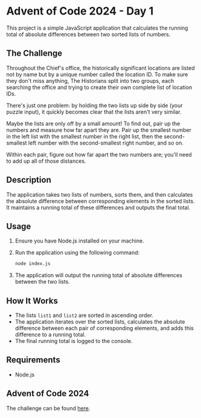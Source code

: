 # Advent of Code 2024 - Day 1

This project is a simple JavaScript application that calculates the running total of absolute differences between two sorted lists of numbers.

## The Challenge

Throughout the Chief's office, the historically significant locations are listed not by name but by a unique number called the location ID. To make sure they don't miss anything, The Historians split into two groups, each searching the office and trying to create their own complete list of location IDs.

There's just one problem: by holding the two lists up side by side (your puzzle input), it quickly becomes clear that the lists aren't very similar.

Maybe the lists are only off by a small amount! To find out, pair up the numbers and measure how far apart they are. Pair up the smallest number in the left list with the smallest number in the right list, then the second-smallest left number with the second-smallest right number, and so on.

Within each pair, figure out how far apart the two numbers are; you'll need to add up all of those distances.

## Description

The application takes two lists of numbers, sorts them, and then calculates the absolute difference between corresponding elements in the sorted lists. It maintains a running total of these differences and outputs the final total.

## Usage

1. Ensure you have Node.js installed on your machine.
2. Run the application using the following command:

   ```bash
   node index.js
   ```

3. The application will output the running total of absolute differences between the two lists.

## How It Works

- The lists `list1` and `list2` are sorted in ascending order.
- The application iterates over the sorted lists, calculates the absolute difference between each pair of corresponding elements, and adds this difference to a running total.
- The final running total is logged to the console.

## Requirements

- Node.js

## Advent of Code 2024

The challenge can be found [here](https://adventofcode.com/2024/day/1).